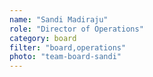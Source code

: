 ```yaml
---
name: "Sandi Madiraju"
role: "Director of Operations"
category: board
filter: "board,operations"
photo: "team-board-sandi"
---
```

